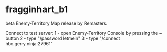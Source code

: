 # fragginhart_b1

beta Enemy-Territory Map release by Remasters.

Connect to test server:
1 - open Enemy-Territory Console by pressing the ~ button
2 - type "/password letmein"
3 - type "/connect hbc.gerry.ninja:27961"
